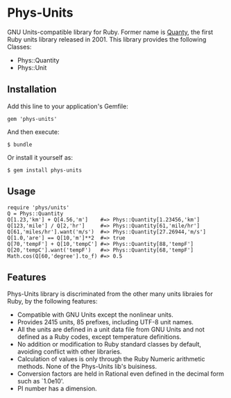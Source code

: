 # Phys-Units

GNU Units-compatible library for Ruby. 
Former name is [Quanty](http://narray.rubyforge.org/quanty/quanty-en.html),
the first Ruby units library released in 2001.
This library provides the following Classes:

* Phys::Quantity
* Phys::Unit

## Installation

Add this line to your application's Gemfile:

    gem 'phys-units'

And then execute:

    $ bundle

Or install it yourself as:

    $ gem install phys-units

## Usage

    require 'phys/units'
    Q = Phys::Quantity
    Q[1.23,'km'] + Q[4.56,'m']    #=> Phys::Quantity[1.23456,'km']
    Q[123,'mile'] / Q[2,'hr']     #=> Phys::Quantity[61,'mile/hr']
    Q[61,'miles/hr'].want('m/s')  #=> Phys::Quantity[27.26944,'m/s']
    Q[1.0,'are'] == Q[10,'m']**2  #=> true
    Q[70,'tempF'] + Q[10,'tempC'] #=> Phys::Quantity[88,'tempF']
    Q[20,'tempC'].want('tempF')   #=> Phys::Quantity[68,'tempF']
    Math.cos(Q[60,'degree'].to_f) #=> 0.5

## Features

Phys-Units library is discriminated from the other many units libraies for Ruby,
by the following features:
* Compatible with GNU Units except the nonlinear units.
* Provides 2415 units, 85 prefixes, including UTF-8 unit names.
* All the units are defined in a unit data file from GNU Units
  and not defined as a Ruby codes, except temperature definitions.
* No addition or modification to Ruby standard classes by default,
  avoiding conflict with other libraries.
* Calculation of values is only through the Ruby Numeric arithmetic methods.
  None of the Phys-Units lib's buisiness.
* Conversion factors are held in Rational even defined
  in the decimal form such as `1.0e10'.
* PI number has a dimension.

